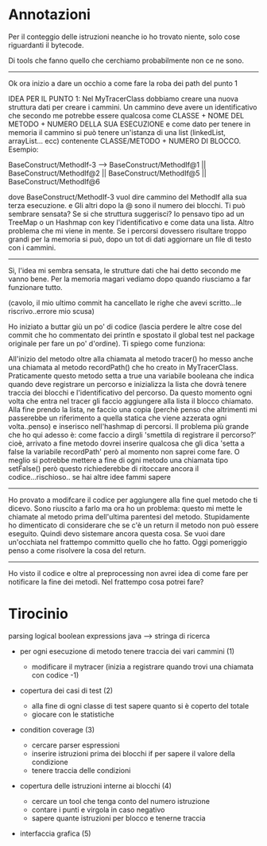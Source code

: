 Annotazioni
=========
Per il conteggio delle istruzioni neanche io ho trovato niente, solo cose riguardanti il bytecode.

Di tools che fanno quello che cerchiamo probabilmente non ce ne sono.

--------

Ok ora inizio a dare un occhio a come fare la roba dei path del punto 1

IDEA PER IL PUNTO 1:
Nel MyTracerClass dobbiamo creare una nuova struttura dati per creare i cammini. Un cammino deve avere un identificativo che secondo me potrebbe essere qualcosa come CLASSE + NOME DEL METODO + NUMERO DELLA SUA ESECUZIONE e come dato per tenere in memoria il cammino si può tenere un'istanza di una list (linkedList, arrayList... ecc) contenente CLASSE/METODO + NUMERO DI BLOCCO.
Esempio:

BaseConstruct/MethodIf-3 --> BaseConstruct/MethodIf@1 || BaseConstruct/MethodIf@2 || BaseConstruct/MethodIf@5 || BaseConstruct/MethodIf@6

dove BaseConstruct/MethodIf-3 vuol dire cammino del MethodIf alla sua terza esecuzione. e Gli altri dopo la @ sono il numero dei blocchi. Ti può sembrare sensata? Se si che struttura suggerisci?
Io pensavo tipo ad un TreeMap o un Hashmap con key l'identificativo e come data una lista.
Altro problema che mi viene in mente. Se i percorsi dovessero risultare troppo grandi per la memoria si può, dopo un tot di dati aggiornare un file di testo con i cammini.

-------

Sì, l'idea mi sembra sensata, le strutture dati che hai detto secondo me vanno bene.
Per la memoria magari vediamo dopo quando riusciamo a far funzionare tutto. 

(cavolo, il mio ultimo commit  ha cancellato le righe che avevi scritto...le riscrivo..errore mio scusa)

Ho iniziato a buttar giù un po' di codice (lascia perdere le altre cose del commit che ho commentato dei println e spostato il global test nel package originale per fare un po' d'ordine). Ti spiego come funziona:

All'inizio del metodo oltre alla chiamata al metodo tracer() ho messo anche una chiamata al metodo recordPath() che ho creato in MyTracerClass. Praticamente questo metodo setta a true una variabile booleana che indica quando deve registrare un percorso e inizializza la lista che dovrà tenere traccia dei blocchi e l'identificativo del percorso.
Da questo momento ogni volta che entra nel tracer gli faccio aggiungere alla lista il blocco chiamato.
Alla fine prendo la lista, ne faccio una copia (perchè penso che altrimenti mi passerebbe un riferimento a quella statica che viene azzerata ogni volta..penso) e inserisco nell'hashmap di percorsi.
Il problema più grande che ho qui adesso è: come faccio a dirgli 'smettila di registrare il percorso?' cioè, arrivato a fine metodo dovrei inserire qualcosa che gli dica 'setta a false la variabile recordPath' però al momento non saprei come fare. O meglio si potrebbe mettere a fine di ogni metodo una chiamata tipo setFalse() però questo richiederebbe di ritoccare ancora il codice...rischioso.. se hai altre idee fammi sapere

--------
Ho provato a modifcare il codice per aggiungere alla fine quel metodo che ti dicevo. Sono riuscito a farlo ma ora ho un problema: questo mi mette le chiamate al metodo prima dell'ultima parentesi del metodo. Stupidamente ho dimenticato di considerare che se c'è un return il metodo non può essere eseguito. Quindi devo sistemare ancora questa cosa. Se vuoi dare un'occhiata nel frattempo committo quello che ho fatto. Oggi pomeriggio penso a come risolvere la cosa del return.

--------
Ho visto il codice e oltre al preprocessing non avrei idea di come fare per notificare la fine dei metodi. 
Nel frattempo cosa potrei fare?

Tirocinio
=========

parsing logical boolean expressions java --> stringa di ricerca


- per ogni esecuzione di metodo tenere traccia dei vari cammini (1)
	- modificare il mytracer (inizia a registrare quando trovi una chiamata con codice -1)

- copertura dei casi di test (2)
	- alla fine di ogni classe di test sapere quanto si è coperto del totale
	- giocare con le statistiche

- condition coverage (3)
	- cercare parser espressioni
	- inserire istruzioni prima dei blocchi if per sapere il valore della condizione
	- tenere traccia delle condizioni

- copertura delle istruzioni interne ai blocchi (4)
	- cercare un tool che tenga conto del numero istruzione
	- contare i punti e virgola in caso negativo
	- sapere quante istruzioni per blocco e tenerne traccia

- interfaccia grafica (5)




